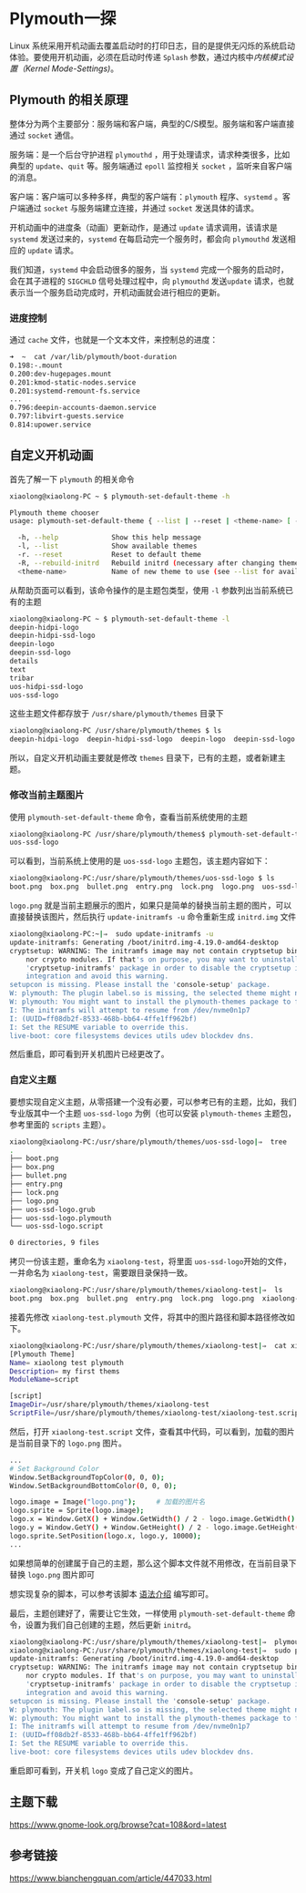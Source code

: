 # Plymouth一探

Linux 系统采用开机动画去覆盖启动时的打印日志，目的是提供无闪烁的系统启动体验。要使用开机动画，必须在启动时传递 `Splash` 参数，通过内核中*内核模式设置（Kernel Mode-Settings)*。

## Plymouth 的相关原理

整体分为两个主要部分：服务端和客户端，典型的C/S模型。服务端和客户端直接通过 `socket` 通信。

服务端：是一个后台守护进程 `plymouthd` ，用于处理请求，请求种类很多，比如典型的 `update`、`quit` 等。服务端通过 `epoll` 监控相关 `socket` ，监听来自客户端的消息。

客户端：客户端可以多种多样，典型的客户端有：`plymouth` 程序、`systemd` 。客户端通过 `socket` 与服务端建立连接，并通过 `socket` 发送具体的请求。



开机动画中的进度条（动画）更新动作，是通过 `update` 请求调用，该请求是 `systemd` 发送过来的，`systemd` 在每启动完一个服务时，都会向 `plymouthd` 发送相应的 `update` 请求。

我们知道，`systemd` 中会启动很多的服务，当 `systemd` 完成一个服务的启动时，会在其子进程的 `SIGCHLD` 信号处理过程中，向 `plymouthd` 发送`update` 请求，也就表示当一个服务启动完成时，开机动画就会进行相应的更新。

### 进度控制

通过 `cache` 文件，也就是一个文本文件，来控制总的进度：

```bash
➜  ~  cat /var/lib/plymouth/boot-duration                  
0.198:-.mount
0.200:dev-hugepages.mount
0.201:kmod-static-nodes.service
0.201:systemd-remount-fs.service
...
0.796:deepin-accounts-daemon.service
0.797:libvirt-guests.service
0.814:upower.service
```

## 自定义开机动画

首先了解一下 `plymouth` 的相关命令

```bash
xiaolong@xiaolong-PC ~ $ plymouth-set-default-theme -h                                                                           

Plymouth theme chooser
usage: plymouth-set-default-theme { --list | --reset | <theme-name> [ --rebuild-initrd ] | --help }

  -h, --help             Show this help message
  -l, --list             Show available themes
  -r. --reset            Reset to default theme
  -R, --rebuild-initrd   Rebuild initrd (necessary after changing theme)
  <theme-name>           Name of new theme to use (see --list for available themes)
```

从帮助页面可以看到，该命令操作的是主题包类型，使用 `-l` 参数列出当前系统已有的主题

```bash
xiaolong@xiaolong-PC ~ $ plymouth-set-default-theme -l                                                                           
deepin-hidpi-logo
deepin-hidpi-ssd-logo
deepin-logo
deepin-ssd-logo
details
text
tribar
uos-hidpi-ssd-logo
uos-ssd-logo
```

这些主题文件都存放于 `/usr/share/plymouth/themes` 目录下

```bash
xiaolong@xiaolong-PC /usr/share/plymouth/themes $ ls                                                                            
deepin-hidpi-logo  deepin-hidpi-ssd-logo  deepin-logo  deepin-ssd-logo  details  text  tribar  uos-hidpi-ssd-logo  uos-ssd-logo
```

所以，自定义开机动画主要就是修改 `themes` 目录下，已有的主题，或者新建主题。

### 修改当前主题图片

使用 `plymouth-set-default-theme` 命令，查看当前系统使用的主题

```bash
xiaolong@xiaolong-PC /usr/share/plymouth/themes$ plymouth-set-default-theme                                                       
uos-ssd-logo
```

可以看到，当前系统上使用的是 `uos-ssd-logo` 主题包，该主题内容如下：

```bash
xiaolong@xiaolong-PC:/usr/share/plymouth/themes/uos-ssd-logo $ ls
boot.png  box.png  bullet.png  entry.png  lock.png  logo.png  uos-ssd-logo.grub  uos-ssd-logo.plymouth  uos-ssd-logo.script
```

`logo.png` 就是当前主题展示的图片，如果只是简单的替换当前主题的图片，可以直接替换该图片，然后执行 `update-initramfs -u` 命令重新生成 `initrd.img` 文件

```bash
xiaolong@xiaolong-PC:~|⇒  sudo update-initramfs -u
update-initramfs: Generating /boot/initrd.img-4.19.0-amd64-desktop
cryptsetup: WARNING: The initramfs image may not contain cryptsetup binaries 
    nor crypto modules. If that's on purpose, you may want to uninstall the 
    'cryptsetup-initramfs' package in order to disable the cryptsetup initramfs 
    integration and avoid this warning.
setupcon is missing. Please install the 'console-setup' package.
W: plymouth: The plugin label.so is missing, the selected theme might not work as expected.
W: plymouth: You might want to install the plymouth-themes package to fix this.
I: The initramfs will attempt to resume from /dev/nvme0n1p7
I: (UUID=ff08db2f-8533-468b-bb64-4ffe1ff962bf)
I: Set the RESUME variable to override this.
live-boot: core filesystems devices utils udev blockdev dns.
```

然后重启，即可看到开关机图片已经更改了。

### 自定义主题

要想实现自定义主题，从零搭建一个没有必要，可以参考已有的主题，比如，我们专业版其中一个主题 `uos-ssd-logo` 为例（也可以安装 `plymouth-themes` 主题包，参考里面的 `scripts` 主题）。

```bash
xiaolong@xiaolong-PC:/usr/share/plymouth/themes/uos-ssd-logo|⇒  tree                         
.
├── boot.png
├── box.png
├── bullet.png
├── entry.png
├── lock.png
├── logo.png
├── uos-ssd-logo.grub
├── uos-ssd-logo.plymouth
└── uos-ssd-logo.script

0 directories, 9 files
```

拷贝一份该主题，重命名为 `xiaolong-test`，将里面 `uos-ssd-logo`开始的文件，一并命名为 `xiaolong-test`，需要跟目录保持一致。

```bash
xiaolong@xiaolong-PC:/usr/share/plymouth/themes/xiaolong-test|⇒  ls
boot.png  box.png  bullet.png  entry.png  lock.png  logo.png  xiaolong-test.grub  xiaolong-test.plymouth  xiaolong-test.script
```

接着先修改 `xiaolong-test.plymouth` 文件，将其中的图片路径和脚本路径修改如下。

```bash
xiaolong@xiaolong-PC:/usr/share/plymouth/themes/xiaolong-test|⇒  cat xiaolong-test.plymouth
[Plymouth Theme]
Name= xiaolong test plymouth
Description= my first thems
ModuleName=script

[script]
ImageDir=/usr/share/plymouth/themes/xiaolong-test
ScriptFile=/usr/share/plymouth/themes/xiaolong-test/xiaolong-test.script
```

然后，打开 `xiaolong-test.script` 文件，查看其中代码，可以看到，加载的图片是当前目录下的 `logo.png` 图片。

```bash
...
# Set Background Color
Window.SetBackgroundTopColor(0, 0, 0);
Window.SetBackgroundBottomColor(0, 0, 0);

logo.image = Image("logo.png");		# 加载的图片名
logo.sprite = Sprite(logo.image);
logo.x = Window.GetX() + Window.GetWidth() / 2 - logo.image.GetWidth() / 2;
logo.y = Window.GetY() + Window.GetHeight() / 2 - logo.image.GetHeight() / 2;
logo.sprite.SetPosition(logo.x, logo.y, 10000);
...
```

如果想简单的创建属于自己的主题，那么这个脚本文件就不用修改，在当前目录下替换 `logo.png` 图片即可

想实现复杂的脚本，可以参考该脚本 [语法介绍](https://www.freedesktop.org/wiki/Software/Plymouth/Scripts/) 编写即可。

最后，主题创建好了，需要让它生效，一样使用 `plymouth-set-default-theme` 命令，设置为我们自己创建的主题，然后更新 `initrd`。

```bash
xiaolong@xiaolong-PC:/usr/share/plymouth/themes/xiaolong-test|⇒  plymouth-set-default-theme xiaolong-test 
xiaolong@xiaolong-PC:/usr/share/plymouth/themes/xiaolong-test|⇒  sudo plymouth-set-default-theme -R xiaolong-test              
update-initramfs: Generating /boot/initrd.img-4.19.0-amd64-desktop
cryptsetup: WARNING: The initramfs image may not contain cryptsetup binaries 
    nor crypto modules. If that's on purpose, you may want to uninstall the 
    'cryptsetup-initramfs' package in order to disable the cryptsetup initramfs 
    integration and avoid this warning.
setupcon is missing. Please install the 'console-setup' package.
W: plymouth: The plugin label.so is missing, the selected theme might not work as expected.
W: plymouth: You might want to install the plymouth-themes package to fix this.
I: The initramfs will attempt to resume from /dev/nvme0n1p7
I: (UUID=ff08db2f-8533-468b-bb64-4ffe1ff962bf)
I: Set the RESUME variable to override this.
live-boot: core filesystems devices utils udev blockdev dns.
```

重启即可看到，开关机 `logo` 变成了自己定义的图片。

## 主题下载

https://www.gnome-look.org/browse?cat=108&ord=latest

## 参考链接

https://www.bianchengquan.com/article/447033.html